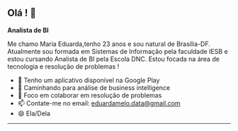 ## Olá ! 👋

**Analista de BI**

Me chamo Maria Eduarda,tenho 23 anos e sou natural de Brasília-DF. Atualmente sou formada em Sistemas de Informação pela faculdade IESB e estou cursando Analista de BI pela Escola DNC. Estou focada na área de tecnologia e resolução de problemas !

- 🔭 Tenho um aplicativo disponível na Google Play 
- 🌱 Caminhando para análise de business intelligence 
- 👯 Foco em colaborar em resolução de problemas
- 📫 Contate-me no email: eduardamelo.data@gmail.com
- 😄 Ela/Dela
  <br>
---
